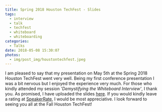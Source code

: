 ```yaml
---
title: Spring 2018 Houston TechFest - Slides
tags:
  - interview
  - talk
  - techfest
  - whiteboard
  - whiteboarding
categories:
  - Talks
date: 2018-05-08 15:30:07
photos: 
  - img/post_img/houstontechfest.jpeg
---
```


I am pleased to say that my presentation on May 5th at the Spring 2018 Houston TechFest went very well. Being my first conference presentation I was a bit nervous but I enjoyed the experience very much. For those who kindly attended my session _'Demystifying the Whiteboard Interview'_, I thank you. As promised, I have uploaded the slides [here](https://drive.google.com/open?id=1LV0l4YklGICI3ZD7oJWgqx3ebyGiEcg4). If you would kindly leave a rating at [SpeakerRate](http://spkr8.com/t/75481), I would be most appreciative. I look forward to seeing you all at the Fall Houston TechFest!